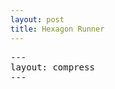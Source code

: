 ```yaml
---
layout: post
title: Hexagon Runner
---
```



<!-- 
documentation
The theme is based on a bootstrap template called [Simple slider](http://blackrockdigital.github.io/startbootstrap-simple-sidebar/){: target="_blank"}. 

* Toggleable sliding sidebar via **☰** link on top corner.
* Change the color scheme in **_config.yml**.
* Social media share bar (css-only).
* Pre-installed analytics and disqus comments.
* jQuery is used for toggling sidebar.
* Prebuilt compress HTML

Add below front-matter to **default.html** layout which is inside **_layouts** folder.
 -->
<pre>
---
layout: compress
---
</pre>
